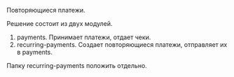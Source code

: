 Повторяющиеся платежи.

Решение состоит из двух модулей. 
1) payments. Принимает платежи, отдает чеки.
2) recurring-payments. Создает повторяющиеся платежи, отправляет их в payments.

Папку recurring-payments положить отдельно.
